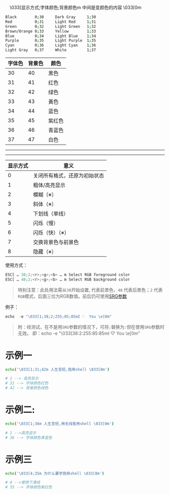 　\033[显示方式;字体颜色;背景颜色m 中间是变颜色的内容 \033[0m
```sh
Black        0;30     Dark Gray     1;30
Red          0;31     Light Red     1;31
Green        0;32     Light Green   1;32
Brown/Orange 0;33     Yellow        1;33
Blue         0;34     Light Blue    1;34
Purple       0;35     Light Purple  1;35
Cyan         0;36     Light Cyan    1;36
Light Gray   0;37     White         1;37
```

| 字体色 | 背景色 | 颜色   |
|--------|--------|------|
| 30     | 40     | 黑色   |
| 31     | 41     | 红色   |
| 32     | 42     | 绿色   |
| 33     | 43     | 黃色   |
| 34     | 44     | 蓝色   |
| 35     | 45     | 紫红色 |
| 36     | 46     | 青蓝色 |
| 37     | 47     | 白色   |
---
---
| 显示方式 | 意义                        |
|----------|---------------------------|
| 0        | 关闭所有格式，还原为初始状态 |
| 1        | 粗体/高亮显示               |
| 2        | 模糊（※）                     |
| 3        | 斜体（※）                     |
| 4        | 下划线（单线）                |
| 5        | 闪烁（慢）                    |
| 6        | 闪烁（快）（※）                 |
| 7        | 交换背景色与前景色          |
| 8        | 隐藏（※）                     |

使用方式：

```javascript
ESC[ … 38;2;<r>;<g>;<b> … m Select RGB foreground color
ESC[ … 48;2;<r>;<g>;<b> … m Select RGB background color
```

>  特别注意：此处用法需从`38`开始设置, 代表前景色，`48` 代表后景色；`2` 代表`RGB`模式，后面三位为RGB数值。前后仍可使用[SRG参数](https://my.oschina.net/#SRG参数) 

例子：

```javascript
echo  -e "\033[1;38;2;255;85;85mI ♡  You \e[0m"
```

>  附：经测试，在不是用`SRG`参数的情况下，可将`;`替换为`:`但在使用`SRG`参数时无效。 即：echo  -e "\033[38:2:255:85:85mI ♡  You \e[0m"
# 示例一
```sh
echo('\033[1;31;42m 人生苦短,我用shell \033[0m')

# 1 --> 高亮显示
# 31 --> 字体颜色红色
# 42 --> 背景颜色绿色
```

# 示例二:
```sh
echo('\033[1;36m 人生苦短,用毛线我用shell \033[0m')

# 1 -->高亮显示
# 36 --> 字体颜色青蓝色
```
# 示例三
```sh
echo('\033[4;35m 为什么要学我用shell \033[0m')

# 4 -->使用下滑线
# 35 --> 字体颜色紫红色
```
